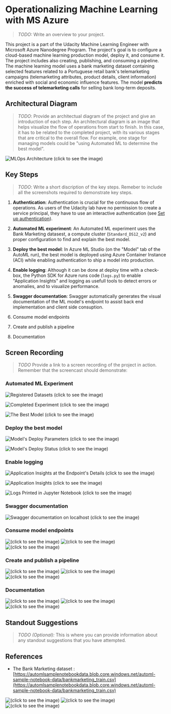 # Operationalizing Machine Learning with MS Azure
> *TODO:* Write an overview to your project.

This project is a part of the Udacity Machine Learning Engineer with Microsoft Azure Nanodegree Program. The project's goal is to configure a cloud-based machine learning production model, deploy it, and consume it. The project includes also creating, publishing, and consuming a pipeline. The machine learning model uses a bank marketing dataset containing selected features related to a Portuguese retail bank's telemarketing campaigns (telemarketing attributes, product details, client information) enriched with social and economic influence features. The model **predicts the success of telemarketing calls** for selling bank long-term deposits.

## Architectural Diagram
> *TODO*: Provide an architectual diagram of the project and give an introduction of each step. An architectural diagram is an image that helps visualize the flow of operations from start to finish. In this case, it has to be related to the completed project, with its various stages that are critical to the overall flow. For example, one stage for managing models could be "using Automated ML to determine the best model". 

![MLOps Architecture (click to see the image)](http://www.plantuml.com/plantuml/png/BOunZcen40Hpdw93U4U07_0tMsc940SOx05cyHjRTXk9sw-HI5lLgZfqIkDOSzYTb1WLNUDe2XcygzEYq8hlGw_P67RByktK9f7sr6K96tC8ibnGMtbQqeJB2-SaqVZQVcwGcvY_3UrfKITg7grAdlShghRLI4qJLq_uc4wQDH8obr5paGJ1b_W3HsaFfVaDIIXT6JOIPxF45wp32n6RlSiphgM1zxdEkb-DtFuBktDN_1yigr0JZZzWGLA-ArmdhRXe9zQIDE_3GJsDDVy1)

## Key Steps
> *TODO*: Write a short discription of the key steps. Remeber to include all the screenshots required to demonstrate key steps. 

1. **Authentication**: Authentication is crucial for the continuous flow of operations. As users of the Udacity lab have no permission to create a service principal, they have to use an interactive authentication (see [Set up authentication](https://docs.microsoft.com/en-us/azure/machine-learning/how-to-setup-authentication)).

2. **Automated ML experiment**: An Automated ML experiment uses the Bank Marketing datasest, a compute cluster (`Standard_DS12_v2`) and proper configuration to find and explain the best model.

3. **Deploy the best model**: In Azure ML Studio (on the "Model" tab of the AutoML run), the best model is deployed using Azure Container Instance (ACI) while enabling authentication to ship a model into production.

4. **Enable logging**: Although it can be done at deploy time with a check-box, the Python SDK for Azure runs code (`logs.py`) to enable "Application Insights" and logging as usefull tools to detect errors or anomalies, and to visualize performance.

5. **Swagger documentation**: Swagger automatically generates the visual documentation of the ML model's endpoint to assist back end implementation and client side consuption.

6. Consume model endpoints

7. Create and publish a pipeline

8. Documentation

## Screen Recording
> *TODO* Provide a link to a screen recording of the project in action. Remember that the screencast should demonstrate:

### Automated ML Experiment
![Registered Datasets (click to see the image)](img/.png?raw=true)

![Completed Experiment (click to see the image)](img/.png?raw=true)

![The Best Model (click to see the image)](img/.png?raw=true)


### Deploy the best model
![Model's Deploy Parameters (click to see the image)](img/.png?raw=true)

![Model's Deploy Status (click to see the image)](img/.png?raw=true)

### Enable logging
![Application Insights at the Endpoint's Details (click to see the image)](img/.png?raw=true)

![Application Insights (click to see the image)](img/.png?raw=true)

![Logs Printed in Jupyter Notebook (click to see the image)](img/.png?raw=true)

### Swagger documentation
![Swagger documentation on localhost (click to see the image)](img/.png?raw=true)


### Consume model endpoints
![ (click to see the image)](img/.png?raw=true)
![ (click to see the image)](img/.png?raw=true)
![ (click to see the image)](img/.png?raw=true)

### Create and publish a pipeline
![ (click to see the image)](img/.png?raw=true)
![ (click to see the image)](img/.png?raw=true)
![ (click to see the image)](img/.png?raw=true)

### Documentation
![ (click to see the image)](img/.png?raw=true)
![ (click to see the image)](img/.png?raw=true)
![ (click to see the image)](img/.png?raw=true)

## Standout Suggestions
> *TODO (Optional):* This is where you can provide information about any standout suggestions that you have attempted.

## References
+ The Bank Marketing dataset : [https://automlsamplenotebookdata.blob.core.windows.net/automl-sample-notebook-data/bankmarketing_train.csv](https://automlsamplenotebookdata.blob.core.windows.net/automl-sample-notebook-data/bankmarketing_train.csv)

![ (click to see the image)](img/.png?raw=true)
![ (click to see the image)](img/.png?raw=true)
![ (click to see the image)](img/.png?raw=true)

<!--
@startuml
:Set up secure authentication;
split
:**Interactive**
(in a lab provided by Udacity);
split again
:Service principal
(if permitted);
end split
:Select and upload a Bank Marketing dataset
(accuracy is not critical for this project)<
:Use Automated ML to determine the best model;
@enduml
-->
